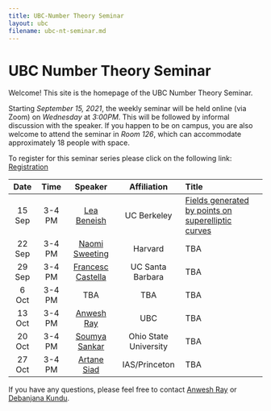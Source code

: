 ```yaml
---
title: UBC-Number Theory Seminar
layout: ubc
filename: ubc-nt-seminar.md
--- 
```


# UBC Number Theory Seminar 

Welcome! This site is the homepage of the UBC Number Theory Seminar.

Starting _September 15, 2021_, the weekly seminar will be held online (via Zoom) on _Wednesday_ at _3:00PM_.
This will be followed by informal discussion with the speaker.
If you happen to be on campus, you are also welcome to attend the seminar in _Room 126_, which can accommodate approximately 18 people with space.

To register for this seminar series please click on the following link: [Registration](https://ubc.zoom.us/meeting/register/u5Yrfu2sqTkoH9AqIzq7m7896a2yg2A6BlSe)

| Date   | Time |     Speaker  | Affiliation |Title |
|:-------:|:-------:|:-------------:|:-----:|:------|
|15 Sep| 3-4 PM| [Lea Beneish](https://sites.google.com/view/lea-beneish/home)     | UC Berkeley |[Fields generated by points on superelliptic curves](Lea.pdf)|
|22 Sep| 3-4 PM| [Naomi Sweeting](https://www.math.harvard.edu/people/sweeting-naomi/)|Harvard | TBA |
|29 Sep| 3-4 PM| [Francesc Castella](https://web.math.ucsb.edu/~castella/) | UC Santa Barbara | TBA |
|6 Oct| 3-4 PM| TBA | TBA | TBA |
|13 Oct| 3-4 PM| [Anwesh Ray](https://www.anweshray.com/)| UBC | TBA |
|20 Oct| 3-4 PM| [Soumya Sankar](https://sites.google.com/site/soumya3sankar/)| Ohio State University | TBA |
|27 Oct| 3-4 PM| [Artane Siad](https://www.math.toronto.edu/ajsiad/)| IAS/Princeton  | TBA |

If you have any questions, please feel free to contact <a href="mailto:anweshray@math.ubc.ca">Anwesh Ray</a> or <a href="mailto:dkundu@math.ubc.ca">Debanjana Kundu</a>.
